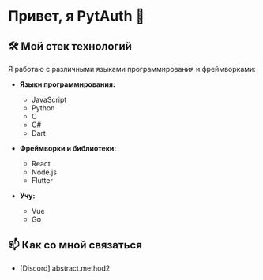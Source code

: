 # Привет, я PytAuth 👋

## 🛠️ Мой стек технологий

Я работаю с различными языками программирования и фреймворками:

- **Языки программирования:**
  - JavaScript
  - Python
  - C
  - C#
  - Dart

- **Фреймворки и библиотеки:**
  - React
  - Node.js
  - Flutter
- **Учу:**
  - Vue
  - Go
## 📫 Как со мной связаться

- [Discord] abstract.method2
